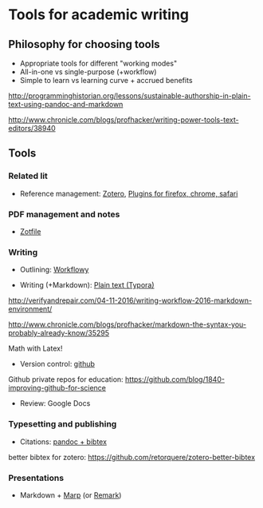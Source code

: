 # Tools for academic writing



## Philosophy for choosing tools

- Appropriate tools for different "working modes"
- All-in-one vs single-purpose (+workflow)
- Simple to learn vs learning curve + accrued benefits

http://programminghistorian.org/lessons/sustainable-authorship-in-plain-text-using-pandoc-and-markdown

http://www.chronicle.com/blogs/profhacker/writing-power-tools-text-editors/38940



## Tools



### Related lit

- Reference management: [Zotero](https://www.zotero.org), [Plugins for firefox, chrome, safari](https://www.zotero.org/download/)



### PDF management and notes

- [Zotfile](http://zotfile.com)



### Writing

- Outlining: [Workflowy](https://workflowy.com/invite/eb640f.lnx)

- Writing (+Markdown): [Plain text (Typora)](https://typora.io/)

http://verifyandrepair.com/04-11-2016/writing-workflow-2016-markdown-environment/

http://www.chronicle.com/blogs/profhacker/markdown-the-syntax-you-probably-already-know/35295

Math with Latex!


- Version control: [github](https://tomwallis.info/2014/02/05/version-control-part-1-local-repository/)

Github private repos for education: https://github.com/blog/1840-improving-github-for-science

- Review: Google Docs



### Typesetting and publishing

- Citations: [pandoc + bibtex](http://verifyandrepair.com/04-13-2016/citations-export-preview/)

better bibtex for zotero: https://github.com/retorquere/zotero-better-bibtex



### Presentations

- Markdown + [Marp](https://yhatt.github.io/marp/) (or [Remark](https://remarkjs.com/remarkise))





